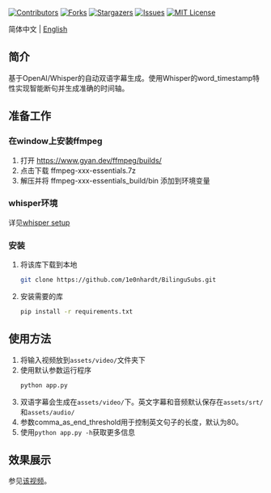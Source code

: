 <a name="readme-top"></a>

[![Contributors][contributors-shield]][contributors-url]
[![Forks][forks-shield]][forks-url]
[![Stargazers][stars-shield]][stars-url]
[![Issues][issues-shield]][issues-url]
[![MIT License][license-shield]][license-url]

简体中文 | [English](README_en.md)

<!-- ABOUT THE PROJECT -->
## 简介
基于OpenAI/Whisper的自动双语字幕生成。使用Whisper的word_timestamp特性实现智能断句并生成准确的时间轴。

<!-- GETTING STARTED -->
## 准备工作

### 在window上安装ffmpeg

1. 打开 https://www.gyan.dev/ffmpeg/builds/
2. 点击下载 ffmpeg-xxx-essentials.7z
3. 解压并将 ffmpeg-xxx-essentials_build/bin 添加到环境变量

### whisper环境
详见[whisper setup](https://github.com/openai/whisper?tab=readme-ov-file#setup)

### 安装

1. 将该库下载到本地
    ```sh
    git clone https://github.com/1e0nhardt/BilinguSubs.git
    ```
2. 安装需要的库
   ```sh
   pip install -r requirements.txt
   ```

<!-- USAGE EXAMPLES -->
## 使用方法

1. 将输入视频放到`assets/video/`文件夹下
2. 使用默认参数运行程序
    ```sh
    python app.py
    ```
3. 双语字幕会生成在`assets/video/`下。英文字幕和音频默认保存在`assets/srt/`和`assets/audio/`
4. 参数comma_as_end_threshold用于控制英文句子的长度，默认为80。
5. 使用`python app.py -h`获取更多信息

<!-- ACKNOWLEDGMENTS -->
## 效果展示

参见[该视频](https://www.bilibili.com/video/BV15K42187te/)。


<!-- MARKDOWN LINKS & IMAGES -->
<!-- https://www.markdownguide.org/basic-syntax/#reference-style-links -->
[contributors-shield]: https://img.shields.io/github/contributors/1e0nhardt/BilinguSubs.svg?style=for-the-badge
[contributors-url]: https://github.com/1e0nhardt/BilinguSubs/graphs/contributors
[forks-shield]: https://img.shields.io/github/forks/1e0nhardt/BilinguSubs.svg?style=for-the-badge
[forks-url]: https://github.com/1e0nhardt/BilinguSubs/network/members
[stars-shield]: https://img.shields.io/github/stars/1e0nhardt/BilinguSubs.svg?style=for-the-badge
[stars-url]: https://github.com/1e0nhardt/BilinguSubs/stargazers
[issues-shield]: https://img.shields.io/github/issues/1e0nhardt/BilinguSubs.svg?style=for-the-badge
[issues-url]: https://github.com/1e0nhardt/BilinguSubs/issues
[license-shield]: https://img.shields.io/github/license/1e0nhardt/BilinguSubs.svg?style=for-the-badge
[license-url]: https://github.com/1e0nhardt/BilinguSubs/blob/master/LICENSE.txt

